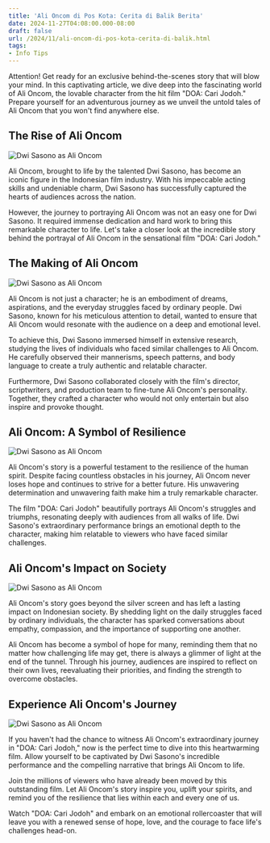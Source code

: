 ```yaml
---
title: 'Ali Oncom di Pos Kota: Cerita di Balik Berita'
date: 2024-11-27T04:08:00.000-08:00
draft: false
url: /2024/11/ali-oncom-di-pos-kota-cerita-di-balik.html
tags: 
- Info Tips
---
```


Attention! Get ready for an exclusive behind-the-scenes story that will blow your mind. In this captivating article, we dive deep into the fascinating world of Ali Oncom, the lovable character from the hit film "DOA: Cari Jodoh." Prepare yourself for an adventurous journey as we unveil the untold tales of Ali Oncom that you won't find anywhere else.

The Rise of Ali Oncom
---------------------

![Dwi Sasono as Ali Oncom](https://asset.tabloidbintang.com/files/dwi-sasono_sen20180802_1.jpg)

Ali Oncom, brought to life by the talented Dwi Sasono, has become an iconic figure in the Indonesian film industry. With his impeccable acting skills and undeniable charm, Dwi Sasono has successfully captured the hearts of audiences across the nation.

However, the journey to portraying Ali Oncom was not an easy one for Dwi Sasono. It required immense dedication and hard work to bring this remarkable character to life. Let's take a closer look at the incredible story behind the portrayal of Ali Oncom in the sensational film "DOA: Cari Jodoh."

The Making of Ali Oncom
-----------------------

![Dwi Sasono as Ali Oncom](https://asset.tabloidbintang.com/files/dwi-sasono_sen20180802_1.jpg)

Ali Oncom is not just a character; he is an embodiment of dreams, aspirations, and the everyday struggles faced by ordinary people. Dwi Sasono, known for his meticulous attention to detail, wanted to ensure that Ali Oncom would resonate with the audience on a deep and emotional level.

To achieve this, Dwi Sasono immersed himself in extensive research, studying the lives of individuals who faced similar challenges to Ali Oncom. He carefully observed their mannerisms, speech patterns, and body language to create a truly authentic and relatable character.

Furthermore, Dwi Sasono collaborated closely with the film's director, scriptwriters, and production team to fine-tune Ali Oncom's personality. Together, they crafted a character who would not only entertain but also inspire and provoke thought.

Ali Oncom: A Symbol of Resilience
---------------------------------

![Dwi Sasono as Ali Oncom](https://asset.tabloidbintang.com/files/dwi-sasono_sen20180802_1.jpg)

Ali Oncom's story is a powerful testament to the resilience of the human spirit. Despite facing countless obstacles in his journey, Ali Oncom never loses hope and continues to strive for a better future. His unwavering determination and unwavering faith make him a truly remarkable character.

The film "DOA: Cari Jodoh" beautifully portrays Ali Oncom's struggles and triumphs, resonating deeply with audiences from all walks of life. Dwi Sasono's extraordinary performance brings an emotional depth to the character, making him relatable to viewers who have faced similar challenges.

Ali Oncom's Impact on Society
-----------------------------

![Dwi Sasono as Ali Oncom](https://asset.tabloidbintang.com/files/dwi-sasono_sen20180802_1.jpg)

Ali Oncom's story goes beyond the silver screen and has left a lasting impact on Indonesian society. By shedding light on the daily struggles faced by ordinary individuals, the character has sparked conversations about empathy, compassion, and the importance of supporting one another.

Ali Oncom has become a symbol of hope for many, reminding them that no matter how challenging life may get, there is always a glimmer of light at the end of the tunnel. Through his journey, audiences are inspired to reflect on their own lives, reevaluating their priorities, and finding the strength to overcome obstacles.

Experience Ali Oncom's Journey
------------------------------

![Dwi Sasono as Ali Oncom](https://asset.tabloidbintang.com/files/dwi-sasono_sen20180802_1.jpg)

If you haven't had the chance to witness Ali Oncom's extraordinary journey in "DOA: Cari Jodoh," now is the perfect time to dive into this heartwarming film. Allow yourself to be captivated by Dwi Sasono's incredible performance and the compelling narrative that brings Ali Oncom to life.

Join the millions of viewers who have already been moved by this outstanding film. Let Ali Oncom's story inspire you, uplift your spirits, and remind you of the resilience that lies within each and every one of us.

Watch "DOA: Cari Jodoh" and embark on an emotional rollercoaster that will leave you with a renewed sense of hope, love, and the courage to face life's challenges head-on.